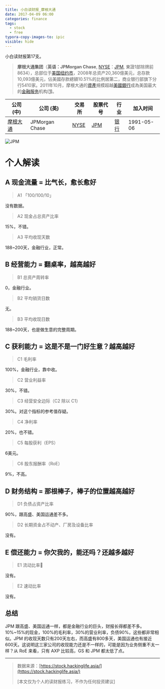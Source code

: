 ```yaml
---
title: 小白读财报_摩根大通
date: 2017-04-09 06:00
categories: finance
tags:
  - stock
  - free
typora-copy-images-to: ipic
visible: hide
---
```


小白读财报第17支。

> **摩根大通集团**（**英语：JPMorgan Chase**, [NYSE](https://www.wikiwand.com/zh/%E7%B4%90%E7%B4%84%E8%AD%89%E5%88%B8%E4%BA%A4%E6%98%93%E6%89%80)：[JPM](http://www.nyse.com/quote/XNYS:JPM), 東證1部除牌前8634），总部位于[美国](https://www.wikiwand.com/zh/%E7%BE%8E%E5%9B%BD)[纽约市](https://www.wikiwand.com/zh/%E7%BA%BD%E7%BA%A6%E5%B8%82)，2008年总资产20,360億美元，总存款10,093億美元，佔美國存款總額10.51%的比例居第二，商业银行部旗下分行5410家。2011年10月，摩根大通的[資產](https://www.wikiwand.com/zh/%E8%B3%87%E7%94%A2)規模超越[美國銀行](https://www.wikiwand.com/zh/%E7%BE%8E%E5%9C%8B%E9%8A%80%E8%A1%8C)成為美国最大的[金融服务](https://www.wikiwand.com/zh/%E9%87%91%E8%9E%8D%E6%9C%8D%E5%8B%99)机构[[1\]](https://www.wikiwand.com/zh/%E6%91%A9%E6%A0%B9%E5%A4%A7%E9%80%9A#citenote1)。

| 公司 (中)                                   | 公司 (英)         | 交易所                                      | 股票代号                                     | 行业                                       | 加入时间       |
| ---------------------------------------- | -------------- | ---------------------------------------- | ---------------------------------------- | ---------------------------------------- | ---------- |
| [摩根大通](https://www.wikiwand.com/zh/%E6%91%A9%E6%A0%B9%E5%A4%A7%E9%80%9A) | JPMorgan Chase | [NYSE](https://www.wikiwand.com/zh/%E7%BA%BD%E7%BA%A6%E8%AF%81%E5%88%B8%E4%BA%A4%E6%98%93%E6%89%80) | [JPM](http://www.nyse.com/about/listed/quickquote.html?ticker=JPM) | [银行](https://www.wikiwand.com/zh/%E9%93%B6%E8%A1%8C) | 1991-05-06 |

![JPM](http://okgqgpbx3.bkt.clouddn.com/blog/2017-04-08-222612.png)

# 个人解读

## A 现金流量 = 比气长，愈长愈好

> A1 「100/100/10」

没有数据。

> A2 现金占总资产比率

15%，不错。

> A3 平均收现天数

188~200天，金融行业，正常。

## B 经营能力 = 翻桌率，越高越好

> B1 总资产周转率

0，金融行业。

> B2 平均销货日数

无。

> B3 平均收现日数

188~200天，也是做生意的完整周期。

## C 获利能力 = 这是不是一门好生意？越高越好

> C1 毛利率

100%，金融行业，靠中收。

> C2 营业利益率

30%，不错。

> C3 经营安全边际（C2 除以 C1）

30%。对这个指标的参考值存疑。

> C4 净利率

20%，也不错。

> C5 每股获利（EPS）

6美元。

> C6 股东报酬率（RoE）

9%，不高。

## D 财务结构 = 那根棒子，棒子的位置越高越好

> D1 负债占资产比率

90%，跟高盛、美国运通差不多。

> D2 长期资金占不动产、厂房及设备比率

没有。

## E 偿还能力 = 你欠我的，能还吗？还越多越好

> E1 流动比率

没有。

> E2 速动比率

没有。

## 总结

JPM 跟高盛、美国运通一样，都是金融行业的巨头，财报长得都差不多。10%~15%的现金，100%的毛利率，30%的营业利率，负债90%，这些都非常相似。JPM 的收现天数只有200天左右，而高盛有800多天，美国运通也有接近600天。这说明这三家公司的收现能力还是不一样的，可能是因为业务侧重不太一样？从 RoE 来看，只有 AXP 比较高，GS 和 JPM 都太低了点。

------

> 数据来源：[https://stock.hackinglife.asia/](https://stock.hackinglife.asia/)
>
> [本文仅为个人的读财报练习，不作为任何投资建议]